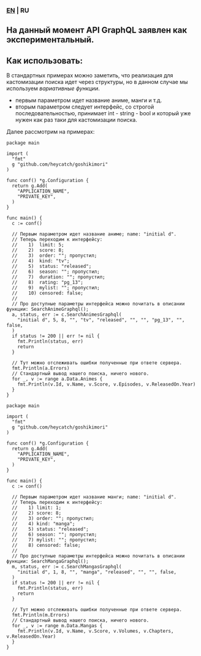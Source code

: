 ### [EN](https://github.com/heycatch/goshikimori/blob/master/graphql/README.md) | RU

## На данный момент API GraphQL заявлен как экспериментальный.

## Как использовать:
В стандартных примерах можно заметить, что реализация для кастомизации
поиска идет через структуры, но в данном случае мы используем *вариативные функции*.
  - первым параметром идет название аниме, манги и т.д.
  - вторым параметром следует интерфейс, со строгой последовательностью,
    принимает int - string - bool и который уже нужен как раз таки для кастомизации поиска.

Далее рассмотрим на примерах:
```golang
package main

import (
  "fmt"
  g "github.com/heycatch/goshikimori"
)

func conf() *g.Configuration {
  return g.Add(
    "APPLICATION_NAME",
    "PRIVATE_KEY",
  )
}

func main() {
  c := conf()

  // Первым параметром идет название аниме; name: "initial d".
  // Теперь переходим к интерфейсу:
  //    1)  limit: 5;
  //    2)  score: 8;
  //    3)  order: ""; пропустил;
  //    4)  kind: "tv";
  //    5)  status: "released";
  //    6)  season: ""; пропустил;
  //    7)  duration: ""; пропустил;
  //    8)  rating: "pg_13";
  //    9)  mylist: ""; пропустил;
  //    10) censored: false;
  //
  // Про доступные параметры интерфейса можно почитать в описании функции: SearchAnimeGraphql();
  a, status, err := c.SearchAnimesGraphql(
    "initial d", 5, 8, "", "tv", "released", "", "", "pg_13", "", false,
  )
  if status != 200 || err != nil {
    fmt.Println(status, err)
    return
  }

  // Тут можно отслеживать ошибки полученные при ответе сервера.
  fmt.Println(a.Errors)
  // Стандартный вывод нашего поиска, ничего нового.
  for _, v := range a.Data.Animes {
    fmt.Println(v.Id, v.Name, v.Score, v.Episodes, v.ReleasedOn.Year)
  }
}
```
```golang
package main

import (
  "fmt"
  g "github.com/heycatch/goshikimori"
)

func conf() *g.Configuration {
  return g.Add(
    "APPLICATION_NAME",
    "PRIVATE_KEY",
  )
}

func main() {
  c := conf()

  // Первым параметром идет название манги; name: "initial d".
  // Теперь переходим к интерфейсу:
  //    1) limit: 1;
  //    2) score: 8;
  //    3) order: ""; пропустил;
  //    4) kind: "manga";
  //    5) status: "released";
  //    6) season: ""; пропустил;
  //    7) mylist: ""; пропустил;
  //    8) censored: false;
  //
  // Про доступные параметры интерфейса можно почитать в описании функции: SearchMangaGraphql();
  m, status, err := c.SearchMangasGraphql(
    "initial d", 1, 8, "", "manga", "released", "", "", false,
  )
  if status != 200 || err != nil {
    fmt.Println(status, err)
    return
  }

  // Тут можно отслеживать ошибки полученные при ответе сервера.
  fmt.Println(m.Errors)
  // Стандартный вывод нашего поиска, ничего нового.
  for _, v := range m.Data.Mangas {
    fmt.Println(v.Id, v.Name, v.Score, v.Volumes, v.Chapters, v.ReleasedOn.Year)
  }
}
```
